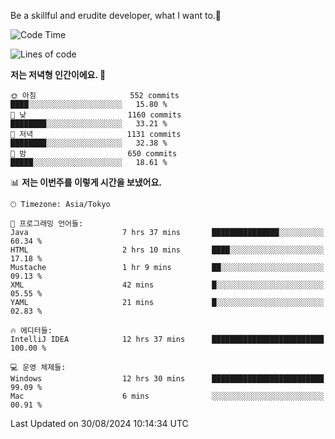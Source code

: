 Be a skillful and erudite developer, what I want to.👶

<!--START_SECTION:waka-->
![Code Time](http://img.shields.io/badge/Code%20Time-1%2C214%20hrs-blue)

![Lines of code](https://img.shields.io/badge/%EC%A0%80%EB%8A%94%20%EC%97%AC%ED%83%9C%EA%B9%8C%EC%A7%80%20-2.7%20million%20%EC%A4%84%EC%9D%98%20%EC%BD%94%EB%93%9C%EB%A5%BC%20%EC%9E%91%EC%84%B1%ED%96%88%EC%96%B4%EC%9A%94.-blue)

**저는 저녁형 인간이에요. 🦉** 

```text
🌞 아침                     552 commits         ████░░░░░░░░░░░░░░░░░░░░░   15.80 % 
🌆 낮　                     1160 commits        ████████░░░░░░░░░░░░░░░░░   33.21 % 
🌃 저녁                     1131 commits        ████████░░░░░░░░░░░░░░░░░   32.38 % 
🌙 밤　                     650 commits         █████░░░░░░░░░░░░░░░░░░░░   18.61 % 
```


📊 **저는 이번주를 이렇게 시간을 보냈어요.** 

```text
🕑︎ Timezone: Asia/Tokyo

💬 프로그래밍 언어들: 
Java                     7 hrs 37 mins       ███████████████░░░░░░░░░░   60.34 % 
HTML                     2 hrs 10 mins       ████░░░░░░░░░░░░░░░░░░░░░   17.18 % 
Mustache                 1 hr 9 mins         ██░░░░░░░░░░░░░░░░░░░░░░░   09.13 % 
XML                      42 mins             █░░░░░░░░░░░░░░░░░░░░░░░░   05.55 % 
YAML                     21 mins             █░░░░░░░░░░░░░░░░░░░░░░░░   02.83 % 

🔥 에디터들: 
IntelliJ IDEA            12 hrs 37 mins      █████████████████████████   100.00 % 

💻 운영 체제들: 
Windows                  12 hrs 30 mins      █████████████████████████   99.09 % 
Mac                      6 mins              ░░░░░░░░░░░░░░░░░░░░░░░░░   00.91 % 
```


 Last Updated on 30/08/2024 10:14:34 UTC
<!--END_SECTION:waka-->
